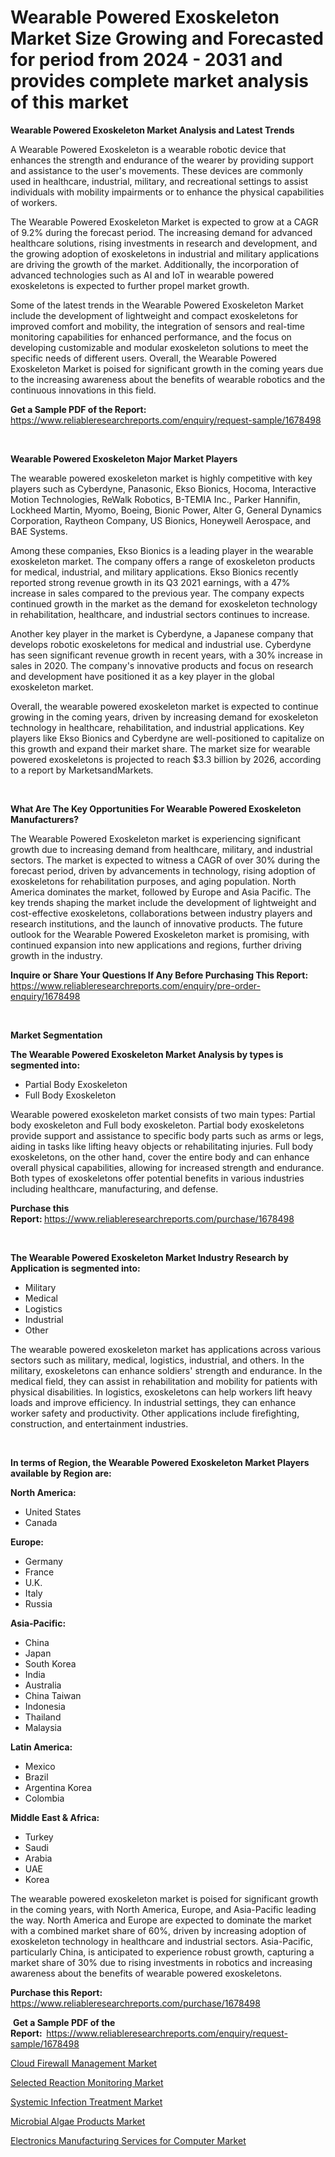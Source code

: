 <p><h1>Wearable Powered Exoskeleton Market Size Growing and Forecasted for period from 2024 - 2031 and provides complete market analysis of this market</h1></p><p><strong>Wearable Powered Exoskeleton Market Analysis and Latest Trends</strong></p>
<p><p>A Wearable Powered Exoskeleton is a wearable robotic device that enhances the strength and endurance of the wearer by providing support and assistance to the user's movements. These devices are commonly used in healthcare, industrial, military, and recreational settings to assist individuals with mobility impairments or to enhance the physical capabilities of workers.</p><p>The Wearable Powered Exoskeleton Market is expected to grow at a CAGR of 9.2% during the forecast period. The increasing demand for advanced healthcare solutions, rising investments in research and development, and the growing adoption of exoskeletons in industrial and military applications are driving the growth of the market. Additionally, the incorporation of advanced technologies such as AI and IoT in wearable powered exoskeletons is expected to further propel market growth.</p><p>Some of the latest trends in the Wearable Powered Exoskeleton Market include the development of lightweight and compact exoskeletons for improved comfort and mobility, the integration of sensors and real-time monitoring capabilities for enhanced performance, and the focus on developing customizable and modular exoskeleton solutions to meet the specific needs of different users. Overall, the Wearable Powered Exoskeleton Market is poised for significant growth in the coming years due to the increasing awareness about the benefits of wearable robotics and the continuous innovations in this field.</p></p>
<p><strong>Get a Sample PDF of the Report:&nbsp;</strong> <a href="https://www.reliableresearchreports.com/enquiry/request-sample/1678498">https://www.reliableresearchreports.com/enquiry/request-sample/1678498</a></p>
<p>&nbsp;</p>
<p><strong>Wearable Powered Exoskeleton Major Market Players</strong></p>
<p><p>The wearable powered exoskeleton market is highly competitive with key players such as Cyberdyne, Panasonic, Ekso Bionics, Hocoma, Interactive Motion Technologies, ReWalk Robotics, B-TEMIA Inc., Parker Hannifin, Lockheed Martin, Myomo, Boeing, Bionic Power, Alter G, General Dynamics Corporation, Raytheon Company, US Bionics, Honeywell Aerospace, and BAE Systems.</p><p>Among these companies, Ekso Bionics is a leading player in the wearable exoskeleton market. The company offers a range of exoskeleton products for medical, industrial, and military applications. Ekso Bionics recently reported strong revenue growth in its Q3 2021 earnings, with a 47% increase in sales compared to the previous year. The company expects continued growth in the market as the demand for exoskeleton technology in rehabilitation, healthcare, and industrial sectors continues to increase.</p><p>Another key player in the market is Cyberdyne, a Japanese company that develops robotic exoskeletons for medical and industrial use. Cyberdyne has seen significant revenue growth in recent years, with a 30% increase in sales in 2020. The company's innovative products and focus on research and development have positioned it as a key player in the global exoskeleton market.</p><p>Overall, the wearable powered exoskeleton market is expected to continue growing in the coming years, driven by increasing demand for exoskeleton technology in healthcare, rehabilitation, and industrial applications. Key players like Ekso Bionics and Cyberdyne are well-positioned to capitalize on this growth and expand their market share. The market size for wearable powered exoskeletons is projected to reach $3.3 billion by 2026, according to a report by MarketsandMarkets.</p></p>
<p>&nbsp;</p>
<p><strong>What Are The Key Opportunities For Wearable Powered Exoskeleton Manufacturers?</strong></p>
<p><p>The Wearable Powered Exoskeleton market is experiencing significant growth due to increasing demand from healthcare, military, and industrial sectors. The market is expected to witness a CAGR of over 30% during the forecast period, driven by advancements in technology, rising adoption of exoskeletons for rehabilitation purposes, and aging population. North America dominates the market, followed by Europe and Asia Pacific. The key trends shaping the market include the development of lightweight and cost-effective exoskeletons, collaborations between industry players and research institutions, and the launch of innovative products. The future outlook for the Wearable Powered Exoskeleton market is promising, with continued expansion into new applications and regions, further driving growth in the industry.</p></p>
<p><strong>Inquire or Share Your Questions If Any Before Purchasing This Report:</strong> <a href="https://www.reliableresearchreports.com/enquiry/pre-order-enquiry/1678498">https://www.reliableresearchreports.com/enquiry/pre-order-enquiry/1678498</a></p>
<p>&nbsp;</p>
<p><strong>Market Segmentation</strong></p>
<p><strong>The Wearable Powered Exoskeleton Market Analysis by types is segmented into:</strong></p>
<p><ul><li>Partial Body Exoskeleton</li><li>Full Body Exoskeleton</li></ul></p>
<p><p>Wearable powered exoskeleton market consists of two main types: Partial body exoskeleton and Full body exoskeleton. Partial body exoskeletons provide support and assistance to specific body parts such as arms or legs, aiding in tasks like lifting heavy objects or rehabilitating injuries. Full body exoskeletons, on the other hand, cover the entire body and can enhance overall physical capabilities, allowing for increased strength and endurance. Both types of exoskeletons offer potential benefits in various industries including healthcare, manufacturing, and defense.</p></p>
<p><strong>Purchase this Report:&nbsp;</strong><a href="https://www.reliableresearchreports.com/purchase/1678498">https://www.reliableresearchreports.com/purchase/1678498</a></p>
<p>&nbsp;</p>
<p><strong>The Wearable Powered Exoskeleton Market Industry Research by Application is segmented into:</strong></p>
<p><ul><li>Military</li><li>Medical</li><li>Logistics</li><li>Industrial</li><li>Other</li></ul></p>
<p><p>The wearable powered exoskeleton market has applications across various sectors such as military, medical, logistics, industrial, and others. In the military, exoskeletons can enhance soldiers' strength and endurance. In the medical field, they can assist in rehabilitation and mobility for patients with physical disabilities. In logistics, exoskeletons can help workers lift heavy loads and improve efficiency. In industrial settings, they can enhance worker safety and productivity. Other applications include firefighting, construction, and entertainment industries.</p></p>
<p>&nbsp;</p>
<p><strong>In terms of Region, the Wearable Powered Exoskeleton Market Players available by Region are:</strong></p>
<p>
    <p> <strong> North America: </strong>
        <ul>
            <li>United States</li>
            <li>Canada</li>
        </ul>
        </p> 
    <p> <strong> Europe: </strong>
        <ul>
            <li>Germany</li>
            <li>France</li>
            <li>U.K.</li>
            <li>Italy</li>
            <li>Russia</li>
        </ul>
        </p> 
    <p> <strong> Asia-Pacific: </strong>
        <ul>
            <li>China</li>
            <li>Japan</li>
            <li>South Korea</li>
            <li>India</li>
            <li>Australia</li>
            <li>China Taiwan</li>
            <li>Indonesia</li>
            <li>Thailand</li>
            <li>Malaysia</li>
        </ul>
        </p> 
    <p> <strong> Latin America: </strong>
        <ul>
            <li>Mexico</li>
            <li>Brazil</li>
            <li>Argentina Korea</li>
            <li>Colombia</li>
        </ul>
        </p> 
    <p> <strong> Middle East & Africa: </strong>
        <ul>
            <li>Turkey</li>
            <li>Saudi</li>
            <li>Arabia</li>
            <li>UAE</li>
            <li>Korea</li>
        </ul>
    </p>
    </p>
<p><p>The wearable powered exoskeleton market is poised for significant growth in the coming years, with North America, Europe, and Asia-Pacific leading the way. North America and Europe are expected to dominate the market with a combined market share of 60%, driven by increasing adoption of exoskeleton technology in healthcare and industrial sectors. Asia-Pacific, particularly China, is anticipated to experience robust growth, capturing a market share of 30% due to rising investments in robotics and increasing awareness about the benefits of wearable powered exoskeletons.</p></p>
<p><strong>Purchase this Report: </strong><a href="https://www.reliableresearchreports.com/purchase/1678498">https://www.reliableresearchreports.com/purchase/1678498</a></p>
<p>&nbsp;<strong>Get a Sample PDF of the Report:&nbsp;&nbsp;</strong><a href="https://www.reliableresearchreports.com/enquiry/request-sample/1678498">https://www.reliableresearchreports.com/enquiry/request-sample/1678498</a></p>
<p><strong></strong></p>
<p><p><a href="https://medium.com/@pierstaylor668/decoding-cloud-firewall-management-market-metrics-market-share-trends-and-growth-patterns-fd51aa49bc6a">Cloud Firewall Management Market</a></p><p><a href="https://medium.com/@pierstaylor668/selected-reaction-monitoring-market-outlook-industry-overview-and-forecast-2024-to-2031-cd5b3c603984">Selected Reaction Monitoring Market</a></p><p><a href="https://medium.com/@pierstaylor668/systemic-infection-treatment-market-research-report-its-history-and-forecast-2024-to-2031-9feddf4c6fa2">Systemic Infection Treatment Market</a></p><p><a href="https://github.com/lababdou/Market-Research-Report-List-2/blob/main/microbial-algae-products-market.md">Microbial Algae Products Market</a></p><p><a href="https://github.com/derrinmiltonellis35gcl/Market-Research-Report-List-1/blob/main/electronics-manufacturing-services-for-computer-market.md">Electronics Manufacturing Services for Computer Market</a></p></p>